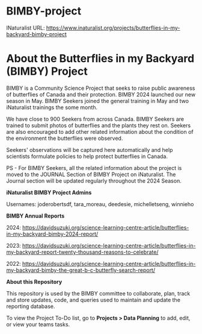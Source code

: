 # BIMBY-project
INaturalist URL: https://www.inaturalist.org/projects/butterflies-in-my-backyard-bimby-project

# **About the Butterflies in my Backyard (BIMBY) Project**

BIMBY is a Community Science Project that seeks to raise public awareness of butterflies of Canada and their protection. BIMBY 2024 launched our new season in May. BIMBY Seekers joined the general training in May and two iNaturalist trainings the some month.

We have close to 900 Seekers from across Canada. BIMBY Seekers are trained to submit photos of butterflies and the plants they rest on. Seekers are also encouraged to add other related information about the condition of the environment the butterflies were observed.

Seekers' observations will be captured here automatically and help scientists formulate policies to help protect butterflies in Canada.

PS - For BIMBY Seekers, all the related information about the project is moved to the JOURNAL Section of BIMBY Project on iNaturalist. The Journal section will be updated regularly throughout the 2024 Season.

**iNaturalist BIMBY Project Admins**

Usernames: joderobertsdf, tara_moreau, deedesie, michelletseng, winnieho

**BIMBY Annual Reports**

2024: https://davidsuzuki.org/science-learning-centre-article/butterflies-in-my-backyard-bimby-2024-report/

2023: https://davidsuzuki.org/science-learning-centre-article/butterflies-in-my-backyard-report-twenty-thousand-reasons-to-celebrate/

2022: https://davidsuzuki.org/science-learning-centre-article/butterflies-in-my-backyard-bimby-the-great-b-c-butterfly-search-report/

**About this Repository**

This repository is used by the BIMBY committee to collaborate, plan, track and store updates, code, and queries used to maintain and update the reporting database. 

To view the Project To-Do list, go to **Projects > Data Planning** to add, edit, or view your teams tasks.
